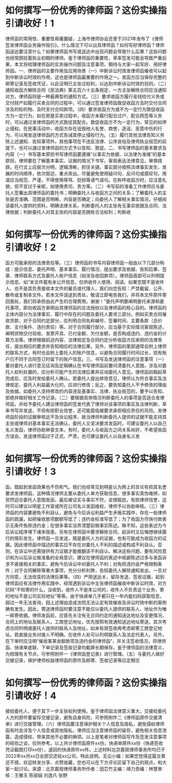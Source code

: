 # 如何撰写一份优秀的律师函？这份实操指引请收好！1

律师函的常用性、重要性毋庸置疑，上海市律师协会还曾于2021年发布了《律师签发律师函业务操作指引》。什么情况下可以出具律师函？如何写好律师函？律师函送达要注意什么？如果律师函书写或送达中出现问题会导致什么后果？这些问题也经常困扰着执业初期的律师。鉴于律师函的重要性，草率签发可能会导致严重后果，本文将梳理律师函的实务操作问题及注意事项，期待与大家一起写好、用好律师函。一、律师函的主要作用及应用场景（一）中断诉讼时效发律师函催收可以起到中断诉讼时效的作用，这也是律师函最重要的作用之一。发函方应当保存完整的邮寄记录及签收凭证，以此证明已主张过权利，以达到中断诉讼时效的目的。（二）通知收函方解除合同《民法典》第五百六十五条规定，一方主张解除合同应当通知对方，律师函则是一种最典型的通知方式。（三）要求收函方履行金钱给付义务或交付财产如履行买卖合同的过程中，可以通过签发律师函敦促收函方及时交付合同涉及的标的物、及时支付合同款项。（四）要求收函方为或不为一定行为敦促收函方为一定行为，如在房屋买卖过程中，收函方未履行配合过户、配合网签等义务时，可以通过发律师函的方式敦促其配合。敦促收函方不为一定行为，常见的如停止侵权。在民事活动中，收函方存在诋毁他人名誉、商誉，造谣、恶意中伤的行为，可以用发送律师函的方式告诫其停止侵权行为。（五）履行其他法律告知义务除上述通知、告知事项外，其他事项在不违反法律、公序良俗及律师执业规范的前提下，也可以通过发律师函的方式予以告知、敦促。二、书写律师函的基本要求及内容（一）书写基本原则书写律师函要遵循“以事实为依据、以法律为准绳”的基本原则，律师要在了解基本事实、证据的情况下书写，客观表达法律意见，审慎措辞。在行文上应层次分明，逻辑清晰，抓住关键。事实部分按照法律事实发生、发展的时间顺序，依次叙述，重点突出。尽量避免使用疑问句、反问句或感叹句，用语应当规范、严谨，不得使用辱骂、贬损等语气语句。在称呼收函方时，应注意礼貌，但不宜过于亲昵，如使用贵司、贵方等。（二）书写前的准备工作律师应与委托人签署出具律师函的委托书；明确委托人与收函方之间的关系；了解委托人的主张是否准确、范围是否明晰、内容是否确定；向委托人了解相关事实情况，仔细阅读委托人提供的资料，明确法律关系，判断委托人的主张有无事实依据及合同、法律依据；判断委托人对其主张的内容是否拥有合法权利；判断收

# 如何撰写一份优秀的律师函？这份实操指引请收好！2

函方可能承担的法律责任等。（三）律师函的书写内容律师函一般由以下几部分构成：提示信息、委托声明、基本事实、履行情况、提出要求及依据、告知后果、签章、律师联系方式及委托人账户信息（如涉及收回款项）。律师函首部可以列明提示信息，如“本文件载有未公开信息，仅供收件人使用、阅读。如果您既不是收件人、也不是其负责接收本文件的雇员或代理人，我们向您告知：严禁截留、公开、散布或复制本文件。若本文件误送到贵处，敬请立即电告我们，并将本文件原件寄回我处，我们将承担由此产生的合理费用。谢谢！”委托声明要阐明委托来源和委托事项，即向收函方表明出具律师函的合法授权以及律师函的核心目的。律师函的主体内容分为法律事实、履行中存在的问题及委托人要求三部分。例如买卖合同催收货款，对于合同约定部分，应列明合同名称编号、签署时间、主要条款（总价款、支付条件、违约责任）等。对于合同履行部分，应当基于实际情况客观陈述，阐明货物交付验收、发票开具、已付金额、欠付金额，是否构成违约、违约金的计算方法等。律师根据前述内容、法律规定及合同约定分析收函方应承担的法律责任，提出相应的要求并告知相应的法律后果。另外，律师函的尾部通常会附上律师的联系方式，有时也会附上委托人的账户信息，以避免合同履行时间过长，现有账户已不同于合同签订时留下的账户信息。三、书写及发送律师函的注意事项（一）要对委托人进行意见征询及定稿确认在书写律师函前要问清委托人意图，涉及对委托人权利处置的，应分析可能产生的法律后果并征询委托人意见。律师函初稿起草完成后，应及时发给委托人确认。若委托人提出修改意见，律师认为符合事实及法律规定、委托人利益最大化的，应进行修改；反之，要告知委托人不予修改的理由及依据。如委托人坚持修改的内容违反基事实、法律、执业规范的，要予以告知、拒绝并做好相关工作记录。（二）要根据具体情况判断委托人的事项是否适合发律师函，并给予委托人建议律师函的签发代表了律师对该事项的事实及法律判断，草率书写并发送，不但有损职业信誉，还可能面临被要求承担相应责任的风险。发律师函阶段的证据审核远不及诉讼程序，故当律师判断委托人提供的证据不能支持其主张或律师对基本事实无法确认，委托人又坚决要求发函时，可建议委托人以自己名义发函，律师协助审查文本。有时，委托人与收函方之间关系尚好，不希望收函方误会，发送律师函过于正式、严肃，也可建议委托人以自身名义发

# 如何撰写一份优秀的律师函？这份实操指引请收好！3

函，既起到发函效果也不伤和气。我们也经常见到明星认为网上的言论有损其名誉要求发律师函，这种情况律师主要从委托人单方获取信息，很多事实真伪难辨，如贸然迎合委托人意图发函，最后被证实与事实不符，会很尴尬，有损律师信誉，这时可以建议以明星工作室或所在公司名义发函维权，律师予以协助审核。（三）律师函的内容要避免不利自认，避免与今后诉讼利益产生矛盾实践中，存在一些律师函的疏漏，如把催收款项数额写低了；违约金标准写低了；为了收函方尽快付款表示无条件免除违约金；在很多事实没弄清楚前做事实陈述。殊不知，这些表述为今后诉讼程序埋下诸多隐患。另有在律师函中要求解除合同，起诉时又后悔想继续履行的情形发生。律师函一旦发送，既是委托人方的证据，也有可能成为收函方的证据。因此律师函中描述的事实应不存在对委托人不利的描述或构成不利自认。否则，在诉讼中还需提供有力证据才能推翻该不利自认。解决这些问题，要有风险意识和为以后诉讼做准备的全局意识，建议在律师函的表述中规避陈述过多与发函诉求不直接相关的事实，避免今后诉讼中对委托人不利；对免除违约金严格限制条件；对于合同解除等重大事项，充分分析利弊，告知委托人解除通知发出，一旦对方同意，无法改变的法律后果等。（四）严把送达关，留存发送、签收证据，起到律师函应有法律作用实践中，经常遇到诉讼中主张律师函催收中断诉讼时效，对方抗辩“不知寄的什么，没收到，收件人不是本公司的，收件人不负责这个业务，寄的地址不是公司实际地址”等等。由于快递单几乎都只在一年内能扫码获取信息，超过一年无法查询，因上述理由造成法院无法认定有效催收及诉讼时效中断的案例确有发生。因此，寄送律师函时要注意不能仅以委托人提供的联系人、地址作为唯一邮寄依据。律师发函前，应首先关注有无合同约定的通知送达地址及变更情况，合同上的地址及联系人，工商登记地址，优先按照有效通知送达地址寄送，其次考虑合同列明或委托人提供的联系人及地址，如未有效签收再考虑邮寄工商登记地址。若直接业务对接人不明确，在收件人处可以列明联系人及法定代表人。另外，在下单时应注明“催收某某金额款项及违约金的律师函”，并关注签收情况，将律师函、快递单底联、下单记录及签收记录均截屏长期保存。鉴于律师函的法律意义，为梳理有关节点，可参照附件一《律师函登记表》进行管理。（五）与委托人做好交接记录，保护律师权益律师函的原件及邮寄、签收记录等应定期交

# 如何撰写一份优秀的律师函？这份实操指引请收好！4

接给委托人，便于其下一步主张权利使用。鉴于律师函法律意义重大，交接给委托人方的原件要留存交接记录，避免自身风险，可参照附件二《律师函原件交接清单》进行交接管理。（六）律师函要注意保护相关个人信息及隐私，避免侵权律师函有时会涉及个人信息或其他隐私，律师应当注意律师函的留存，避免相关信息泄露，造成侵权，带来其他不必要的麻烦。以上是笔者对律师函写作及签发注意事项的经验之谈，仅供参考。以上共计律师函原件xx份，快递单原件xx份（快递签收凭证截图打印xx份），退回的快递原件xx件。上述材料北京嘉观律师事务所均已于2022年xx月xx日全部交还给xx公司，特此说明。无讼小编：如果您觉得这篇文章还不错，欢迎转发分享、点赞收藏，您也可以在下方评论区留下自己的观点，和大家一起讨论。来源：北京嘉观律师事务所作者：田芯竹主编：靖力责编：林慧审核：王雅玉 陈丽娟 刘逸凡 张野

